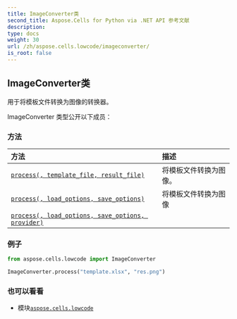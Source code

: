 ```yaml
---
title: ImageConverter类
second_title: Aspose.Cells for Python via .NET API 参考文献
description:
type: docs
weight: 30
url: /zh/aspose.cells.lowcode/imageconverter/
is_root: false
---
```

## ImageConverter类
用于将模板文件转换为图像的转换器。



ImageConverter 类型公开以下成员：

### 方法
|方法|描述|
| :- | :- |
| [`process(, template_file, result_file)`](/cells/python-net/zh/aspose.cells.lowcode/imageconverter/process/#str-str) |将模板文件转换为图像。|
| [`process(, load_options, save_options)`](/cells/python-net/zh/aspose.cells.lowcode/imageconverter/process/#aspose.cells.lowcode.lowcodeloadoptions-aspose.cells.lowcode.lowcodesaveoptions) |将模板文件转换为图像|
| [`process(, load_options, save_options, provider)`](/cells/python-net/zh/aspose.cells.lowcode/imageconverter/process/#aspose.cells.lowcode.lowcodeloadoptions-aspose.cells.lowcode.lowcodesaveoptions-abstractlowcodesaveoptionsprovider) |  |



### 例子

```python
from aspose.cells.lowcode import ImageConverter

ImageConverter.process("template.xlsx", "res.png")

```

### 也可以看看
* 模块[`aspose.cells.lowcode`](..)
